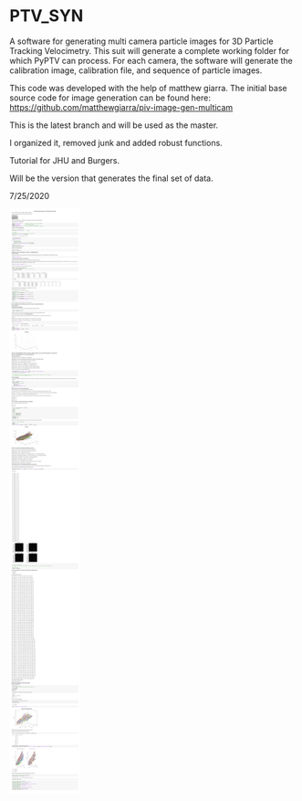 # PTV_SYN

A software for generating multi camera particle images for 3D Particle Tracking Velocimetry. This suit will generate a complete working folder for which PyPTV can process. For each camera, the software will generate the calibration image, calibration file, and sequence of particle images. 

This code was developed with the help of matthew giarra. The initial base source code for image generation can be found here: https://github.com/matthewgiarra/piv-image-gen-multicam

This is the latest branch and will be used as the master. 

I organized it, removed junk and added robust functions. 

Tutorial for JHU and Burgers. 

Will be the version that generates the final set of data. 

7/25/2020

![Tracks](Complete_data_path_universal_JHU.png)

